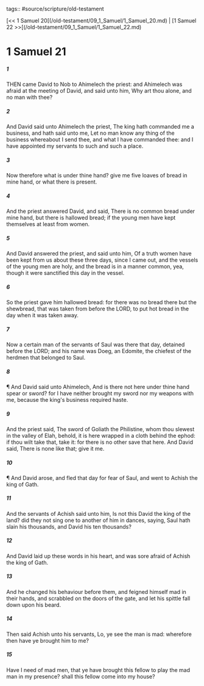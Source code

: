tags:: #source/scripture/old-testament

[<< 1 Samuel 20[(/old-testament/09_1_Samuel/1_Samuel_20.md) | [1 Samuel 22 >>[(/old-testament/09_1_Samuel/1_Samuel_22.md)

# 1 Samuel 21

##### 1

THEN came David to Nob to Ahimelech the priest: and Ahimelech was afraid at the meeting of David, and said unto him, Why art thou alone, and no man with thee?

##### 2

And David said unto Ahimelech the priest, The king hath commanded me a business, and hath said unto me, Let no man know any thing of the business whereabout I send thee, and what I have commanded thee: and I have appointed my servants to such and such a place.

##### 3

Now therefore what is under thine hand? give me five loaves of bread in mine hand, or what there is present.

##### 4

And the priest answered David, and said, There is no common bread under mine hand, but there is hallowed bread; if the young men have kept themselves at least from women.

##### 5

And David answered the priest, and said unto him, Of a truth women have been kept from us about these three days, since I came out, and the vessels of the young men are holy, and the bread is in a manner common, yea, though it were sanctified this day in the vessel.

##### 6

So the priest gave him hallowed bread: for there was no bread there but the shewbread, that was taken from before the LORD, to put hot bread in the day when it was taken away.

##### 7

Now a certain man of the servants of Saul was there that day, detained before the LORD; and his name was Doeg, an Edomite, the chiefest of the herdmen that belonged to Saul.

##### 8

¶ And David said unto Ahimelech, And is there not here under thine hand spear or sword? for I have neither brought my sword nor my weapons with me, because the king's business required haste.

##### 9

And the priest said, The sword of Goliath the Philistine, whom thou slewest in the valley of Elah, behold, it is here wrapped in a cloth behind the ephod: if thou wilt take that, take it: for there is no other save that here. And David said, There is none like that; give it me.

##### 10

¶ And David arose, and fled that day for fear of Saul, and went to Achish the king of Gath.

##### 11

And the servants of Achish said unto him, Is not this David the king of the land? did they not sing one to another of him in dances, saying, Saul hath slain his thousands, and David his ten thousands?

##### 12

And David laid up these words in his heart, and was sore afraid of Achish the king of Gath.

##### 13

And he changed his behaviour before them, and feigned himself mad in their hands, and scrabbled on the doors of the gate, and let his spittle fall down upon his beard.

##### 14

Then said Achish unto his servants, Lo, ye see the man is mad: wherefore then have ye brought him to me?

##### 15

Have I need of mad men, that ye have brought this fellow to play the mad man in my presence? shall this fellow come into my house?
